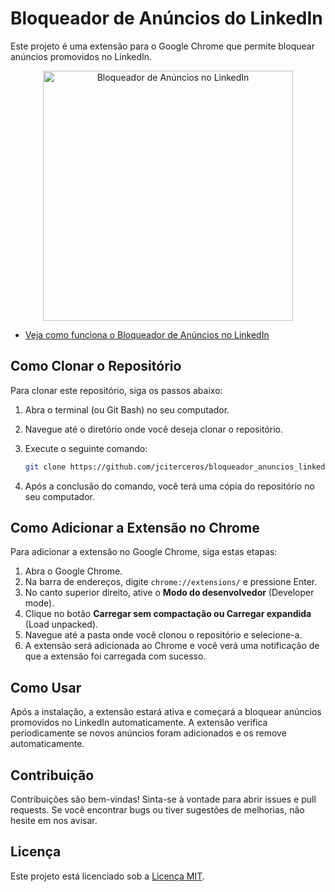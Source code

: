 
# Bloqueador de Anúncios do LinkedIn

Este projeto é uma extensão para o Google Chrome que permite bloquear anúncios promovidos no LinkedIn.

<p align="center">
    <a href="https://github.com/jciterceros/" target="blank">
        <img src="" width="400" alt="Bloqueador de Anúncios no LinkedIn" />
    </a>
</p>

- <a href="https://www.youtube.com/watch?v=6NhPBjiRd0g" target="_blank">Veja como funciona o Bloqueador de Anúncios no LinkedIn</a>

## Como Clonar o Repositório

Para clonar este repositório, siga os passos abaixo:

1. Abra o terminal (ou Git Bash) no seu computador.
2. Navegue até o diretório onde você deseja clonar o repositório.
3. Execute o seguinte comando:

   ```bash
   git clone https://github.com/jciterceros/bloqueador_anuncios_linkedin.git
   ```

4. Após a conclusão do comando, você terá uma cópia do repositório no seu computador.

## Como Adicionar a Extensão no Chrome

Para adicionar a extensão no Google Chrome, siga estas etapas:

1. Abra o Google Chrome.
2. Na barra de endereços, digite `chrome://extensions/` e pressione Enter.
3. No canto superior direito, ative o **Modo do desenvolvedor** (Developer mode).
4. Clique no botão **Carregar sem compactação ou Carregar expandida** (Load unpacked).
5. Navegue até a pasta onde você clonou o repositório e selecione-a.
6. A extensão será adicionada ao Chrome e você verá uma notificação de que a extensão foi carregada com sucesso.

## Como Usar

Após a instalação, a extensão estará ativa e começará a bloquear anúncios promovidos no LinkedIn automaticamente. A extensão verifica periodicamente se novos anúncios foram adicionados e os remove automaticamente.

## Contribuição

Contribuições são bem-vindas! Sinta-se à vontade para abrir issues e pull requests. Se você encontrar bugs ou tiver sugestões de melhorias, não hesite em nos avisar.

## Licença

Este projeto está licenciado sob a [Licença MIT](LICENSE).
